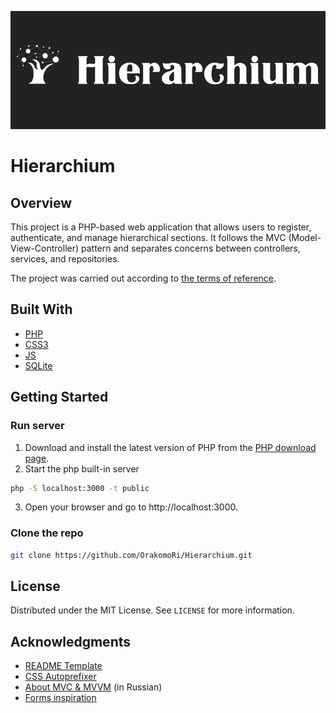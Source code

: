 ![](logo.png)

# Hierarchium

## Overview

This project is a PHP-based web application that allows users to register, authenticate, and manage hierarchical sections. It follows the MVC (Model-View-Controller) pattern and separates concerns between controllers, services, and repositories.

The project was carried out according to [the terms of reference](https://github.com/deepex/sok-task).

## Built With

- [PHP](https://www.php.net/)
- [CSS3](https://developer.mozilla.org/en-US/docs/Web/CSS)
- [JS](https://developer.mozilla.org/en-US/docs/Web/JavaScript)
- [SQLite](https://www.sqlite.org/)

## Getting Started

### Run server

1. Download and install the latest version of PHP from the [PHP download page](https://www.php.net/downloads.php).
2. Start the php built-in server
```sh
php -S localhost:3000 -t public
```
3. Open your browser and go to http://localhost:3000.

### Clone the repo

```sh
git clone https://github.com/OrakomoRi/Hierarchium.git
```


## License

Distributed under the MIT License. See `LICENSE` for more information.

## Acknowledgments

* [README Template](https://github.com/othneildrew/Best-README-Template)
* [CSS Autoprefixer](https://autoprefixer.github.io/)
* [About MVC & MVVM](https://www.youtube.com/watch?v=X85soC5evw0) (in Russian)
* [Forms inspiration](https://colorlib.com/wp/html5-and-css3-login-forms/)